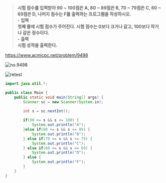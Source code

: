 > **시험 점수를 입력받아 90 ~ 100점은 A, 80 ~ 89점은 B, 70 ~ 79점은 C, 60 ~ 69점은 D, 나머지 점수는 F를 출력하는 프로그램을 작성하시오.<br>- 입력<br>첫째 줄에 시험 점수가 주어진다. 시험 점수는 0보다 크거나 같고, 100보다 작거나 같은 정수이다.<br>- 출력<br>시험 성적을 출력한다.** <br>

https://www.acmicpc.net/problem/9498 

![no.9498](https://blog.kakaocdn.net/dn/cHlllV/btryso7Sp3Z/GZRbVXt4gRDdwKZ4ofka40/img.png "no.9498")

![retest](https://blog.kakaocdn.net/dn/VN8IZ/btrytgV3fNv/pOekDFrIkklsft1kjgJdy1/img.png "retest")

```java
import java.util.*;

public class Main {
    public static void main(String[] args) {
        Scanner sc = new Scanner(System.in);

        int s = sc.nextInt();
        
        if(90 <= s && s <= 100) {
            System.out.println("A");
        }else if(80 <= s && s <= 89) {
            System.out.println("B");
        } else if(70 <= s && s <= 79) {
            System.out.println("C");
        } else if(60 <= s && s <= 69) {
            System.out.println("D");
        } else {
            System.out.println("F");
        }
    }
}


```

